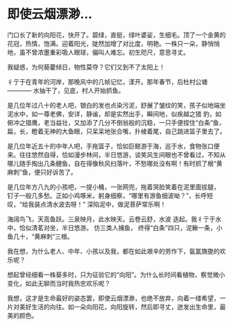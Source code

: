 # 即使云烟漂渺… 

门口长了新的向阳花，快开了。碧绿，直挺，绿叶婆娑，生细毛。顶了一个金黄的花冠，热情，饱满。迎着阳光，陡然加增了对比度，明艳。一株只一朵，静悄悄地，虽不曾浓墨重彩吸人眼球，偏叫人难忘。初生咫尺，意思寻丈。

我疑惑，为何葵藿倾日，物性莫夺？它们又到不了太阳上！

彳亍于在青年的河岸，那晚风中的几帧记忆，漾开。那年春节，后杜村公塘————
水抽干了，见底，村人开始抓鱼。

是几位年过八十的老人吧，银白的发也点染污泥，舒展了皱纹的笑，孩子似地端坐泥水中，如一尊老佛，安详，静谧，却是实然出手，瞬间地，似疾越之猎 豹，如俯冲之猎鹰，老当益壮，又加添了几分不倒翁般的沉稳，一只手便捏住“白条”鱼，扁，长，瞪着无神的大鱼眼，只呆呆地张合嘴，扑棱着尾，自己跳进篮子里去了。

是几位年近五十的中年人吧，手拖篮子，恰如巨鲸游于海，巡于水，食物张口便来。往往悠然自得，恰如漫步林间，半日悠游，谈笑风生间眼也不曾看过，不知从哪儿随手掏出几条鲤鱼，自在得像秋风扫落叶，不愁哪处没有啊！有时抓了根“黄麻刺”鱼，便只好诉苦了。

是几位年方八九的小孩吧，一提小桶，一张网兜，拖着哭脸笑着在泥里面拔腿， 钉子一般几多愁。正如小鸡啄米，躬身细察，“哪里有游鱼细波呦？”，长呼短叹，“给我装点清水波去呀！” 深陷泥中，做泥菩萨常乐啊！

海阔鸟飞，天高鱼跃。三泉映月，此水映天。云卷云舒，水波 迭起。我彳亍于水中，恰似清茗对坐，半日悠游。 仿三类人捕鱼， 终得“白条”四只，泥鳅一条，小鱼几十，“黄麻刺“三根。

我在想，为什么老人、中年、小孩以及我，都在如此艰辛的劳作下，氤氲旖旎的欢乐呢？

想起曾经细看一株葵多时，只为征验它的“向阳”。为什么长时间看植物，察觉微小变化，如此无聊而当时我热忠欢乐呢？

我想，这才是生命最好的姿态罢，即使云烟漂渺，也绝不放弃，向着一缕希望，一片对美好生活的向往。如一朵向阳花，向阳旋转，然后即寻丈，迸发出生命里，最美的颜色。